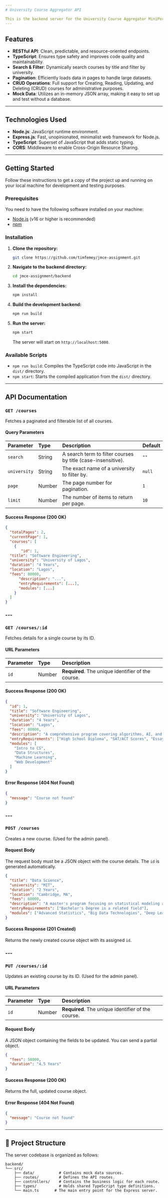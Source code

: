 ```yaml
---
# University Course Aggregator API

This is the backend server for the University Course Aggregator MiniPortal. It's a RESTful API built with Node.js, Express, and TypeScript. It provides endpoints to fetch, create, and manage university course data, complete with search, filtering, and pagination capabilities.
---
```


## Features

- **RESTful API**: Clean, predictable, and resource-oriented endpoints.
- **TypeScript**: Ensures type safety and improves code quality and maintainability.
- **Search & Filter**: Dynamically search courses by title and filter by university.
- **Pagination**: Efficiently loads data in pages to handle large datasets.
- **CRUD Operations**: Full support for Creating, Reading, Updating, and Deleting (CRUD) courses for administrative purposes.
- **Mock Data**: Utilizes an in-memory JSON array, making it easy to set up and test without a database.

---

## Technologies Used

- **Node.js**: JavaScript runtime environment.
- **Express.js**: Fast, unopinionated, minimalist web framework for Node.js.
- **TypeScript**: Superset of JavaScript that adds static typing.
- **CORS**: Middleware to enable Cross-Origin Resource Sharing.

---

## Getting Started

Follow these instructions to get a copy of the project up and running on your local machine for development and testing purposes.

### Prerequisites

You need to have the following software installed on your machine:

- [Node.js](https://nodejs.org/) (v16 or higher is recommended)
- [npm](https://www.npmjs.com/)

### Installation

1.  **Clone the repository:**

    ```bash
    git clone https://github.com/timfemey/jmce-assignment.git
    ```

2.  **Navigate to the backend directory:**

    ```bash
    cd jmce-assignment/backend
    ```

3.  **Install the dependencies:**

    ```bash
    npm install
    ```

4.  **Build the development backend:**

    ```bash
    npm run build
    ```

5.  **Run the server:**

    ```bash
    npm start
    ```

    The server will start on `http://localhost:5000`.

### Available Scripts

- `npm run build`: Compiles the TypeScript code into JavaScript in the `dist/` directory.
- `npm start`: Starts the compiled application from the `dist/` directory.

---

## API Documentation

### `GET /courses`

Fetches a paginated and filterable list of all courses.

#### Query Parameters

| Parameter    | Type   | Description                                                  | Default |
| :----------- | :----- | :----------------------------------------------------------- | :------ |
| `search`     | String | A search term to filter courses by title (case-insensitive). | `""`    |
| `university` | String | The exact name of a university to filter by.                 | `null`  |
| `page`       | Number | The page number for pagination.                              | `1`     |
| `limit`      | Number | The number of items to return per page.                      | `10`    |

#### Success Response (200 OK)

```json
{
  "totalPages": 2,
  "currentPage": 1,
  "courses": [
    {
       "id": 1,
  "title": "Software Engineering",
  "university": "University of Lagos",
  "duration": "4 Years",
  "location": "Lagos",
  "fees": 80000,
      "description": "...",
      "entryRequirements": [...],
      "modules": [...]
    }
  ]
}
```

### \---

### `GET /courses/:id`

Fetches details for a single course by its ID.

#### URL Parameters

| Parameter | Type   | Description                                        |
| :-------- | :----- | :------------------------------------------------- |
| `id`      | Number | **Required**. The unique identifier of the course. |

#### Success Response (200 OK)

```json
{
  "id": 1,
  "title": "Software Engineering",
  "university": "University of Lagos",
  "duration": "4 Years",
  "location": "Lagos",
  "fees": 80000,
  "description": "A comprehensive program covering algorithms, AI, and systems.",
  "entryRequirements": ["High School Diploma", "SAT/ACT Scores", "Essay"],
  "modules": [
    "Intro to CS",
    "Data Structures",
    "Machine Learning",
    "Web Development"
  ]
}
```

#### Error Response (404 Not Found)

```json
{
  "message": "Course not found"
}
```

### \---

### `POST /courses`

Creates a new course. (Used for the admin panel).

#### Request Body

The request body must be a JSON object with the course details. The `id` is generated automatically.

```json
{
  "title": "Data Science",
  "university": "MIT",
  "duration": "2 Years",
  "location": "Cambridge, MA",
  "fees": 60000,
  "description": "A master's program focusing on statistical modeling and data analysis.",
  "entryRequirements": ["Bachelor's Degree in a related field"],
  "modules": ["Advanced Statistics", "Big Data Technologies", "Deep Learning"]
}
```

#### Success Response (201 Created)

Returns the newly created course object with its assigned `id`.

### \---

### `PUT /courses/:id`

Updates an existing course by its ID. (Used for the admin panel).

#### URL Parameters

| Parameter | Type   | Description                                        |
| :-------- | :----- | :------------------------------------------------- |
| `id`      | Number | **Required**. The unique identifier of the course. |

#### Request Body

A JSON object containing the fields to be updated. You can send a partial object.

```json
{
  "fees": 58000,
  "duration": "4.5 Years"
}
```

#### Success Response (200 OK)

Returns the full, updated course object.

#### Error Response (404 Not Found)

```json
{
  "message": "Course not found"
}
```

---

## 📁 Project Structure

The server codebase is organized as follows:

```
backend/
└── src/
    ├── data/           # Contains mock data sources.
    ├── routes/         # Defines the API routes.
    ├── controllers/    # Contains the business logic for each route.
    ├── types/          # Holds shared TypeScript type definitions.
    └── main.ts       # The main entry point for the Express server.
```
